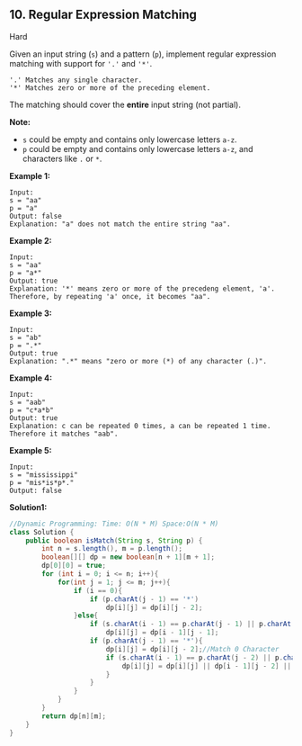 ## 10. Regular Expression Matching

Hard

Given an input string (`s`) and a pattern (`p`), implement regular expression matching with support for `'.'` and `'*'`.

```
'.' Matches any single character.
'*' Matches zero or more of the preceding element.
```

The matching should cover the **entire** input string (not partial).

**Note:**

- `s` could be empty and contains only lowercase letters `a-z`.
- `p` could be empty and contains only lowercase letters `a-z`, and characters like `.` or `*`.

**Example 1:**

```
Input:
s = "aa"
p = "a"
Output: false
Explanation: "a" does not match the entire string "aa".
```

**Example 2:**

```
Input:
s = "aa"
p = "a*"
Output: true
Explanation: '*' means zero or more of the precedeng element, 'a'. Therefore, by repeating 'a' once, it becomes "aa".
```

**Example 3:**

```
Input:
s = "ab"
p = ".*"
Output: true
Explanation: ".*" means "zero or more (*) of any character (.)".
```

**Example 4:**

```
Input:
s = "aab"
p = "c*a*b"
Output: true
Explanation: c can be repeated 0 times, a can be repeated 1 time. Therefore it matches "aab".
```

**Example 5:**

```
Input:
s = "mississippi"
p = "mis*is*p*."
Output: false
```

**Solution1:**

```java
//Dynamic Programming: Time: O(N * M) Space:O(N * M)
class Solution {
    public boolean isMatch(String s, String p) {
        int n = s.length(), m = p.length();
        boolean[][] dp = new boolean[n + 1][m + 1];
        dp[0][0] = true;
        for (int i = 0; i <= n; i++){
            for(int j = 1; j <= m; j++){
                if (i == 0){
                    if (p.charAt(j - 1) == '*')
                        dp[i][j] = dp[i][j - 2];
                }else{
                    if (s.charAt(i - 1) == p.charAt(j - 1) || p.charAt(j - 1) == '.')
                        dp[i][j] = dp[i - 1][j - 1];
                    if (p.charAt(j - 1) == '*'){
                        dp[i][j] = dp[i][j - 2];//Match 0 Character
                        if (s.charAt(i - 1) == p.charAt(j - 2) || p.charAt(j - 2) == '.' ){
                            dp[i][j] = dp[i][j] || dp[i - 1][j - 2] || dp[i - 1][j];
                        }
                    }
                }
            }
        }
        return dp[n][m];
    }
}
```
